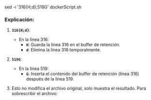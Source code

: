 sed -i '316{H;d};519G' dockerScript.sh


### **Explicación:**

1. **`316{H;d}`**:
    
    - En la línea 316:
        - **`H`**: Guarda la línea 316 en el buffer de retención.
        - **`d`**: Elimina la línea 316 temporalmente.
2. **`519G`**:
    
    - En la línea 519:
        - **`G`**: Inserta el contenido del buffer de retención (línea 316) después de la línea 519.
3. Esto no modifica el archivo original, solo muestra el resultado. Para sobrescribir el archivo:

